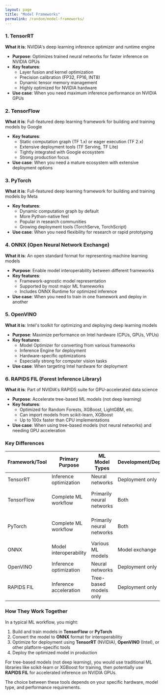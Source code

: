 ```yaml
---
layout: page
title: "Model Frameworks"
permalink: /random/model-frameworks/
---
```


### 1. TensorRT
**What it is**: NVIDIA's deep learning inference optimizer and runtime engine
- **Purpose**: Optimizes trained neural networks for faster inference on NVIDIA GPUs
- **Key features**:
  - Layer fusion and kernel optimization
  - Precision calibration (FP32, FP16, INT8)
  - Dynamic tensor memory management
  - Highly optimized for NVIDIA hardware
- **Use case**: When you need maximum inference performance on NVIDIA GPUs

### 2. TensorFlow
**What it is**: Full-featured deep learning framework for building and training models by Google
- **Key features**:
  - Static computation graph (TF 1.x) or eager execution (TF 2.x)
  - Extensive deployment tools (TF Serving, TF Lite)
  - Tightly integrated with Google ecosystem
  - Strong production focus
- **Use case**: When you need a mature ecosystem with extensive deployment options

### 3. PyTorch
**What it is**: Full-featured deep learning framework for building and training models by Meta
- **Key features**:
  - Dynamic computation graph by default
  - More Python-native feel
  - Popular in research communities
  - Growing deployment tools (TorchServe, TorchScript)
- **Use case**: When you need flexibility for research or rapid prototyping

### 4. ONNX (Open Neural Network Exchange)
**What it is**: An open standard format for representing machine learning models
- **Purpose**: Enable model interoperability between different frameworks
- **Key features**:
  - Framework-agnostic model representation
  - Supported by most major ML frameworks
  - Includes ONNX Runtime for optimized inference
- **Use case**: When you need to train in one framework and deploy in another

### 5. OpenVINO
**What it is**: Intel's toolkit for optimizing and deploying deep learning models
- **Purpose**: Maximize performance on Intel hardware (CPUs, GPUs, VPUs)
- **Key features**:
  - Model Optimizer for converting from various frameworks
  - Inference Engine for deployment
  - Hardware-specific optimizations
  - Especially strong for computer vision tasks
- **Use case**: When targeting Intel hardware for deployment

### 6. RAPIDS FIL (Forest Inference Library)
**What it is**: Part of NVIDIA's RAPIDS suite for GPU-accelerated data science
- **Purpose**: Accelerate tree-based ML models (not deep learning)
- **Key features**:
  - Optimized for Random Forests, XGBoost, LightGBM, etc.
  - Can import models from scikit-learn, XGBoost
  - Up to 100x faster than CPU implementations
- **Use case**: When using tree-based models (not neural networks) and needing GPU acceleration

### Key Differences

| Framework/Tool | Primary Purpose | ML Model Types | Development/Deployment | Hardware Focus |
|----------------|-----------------|----------------|------------------------|----------------|
| TensorRT | Inference optimization | Neural networks | Deployment only | NVIDIA GPUs |
| TensorFlow | Complete ML workflow | Primarily neural networks | Both | Hardware-agnostic with GPU support |
| PyTorch | Complete ML workflow | Primarily neural networks | Both | Hardware-agnostic with GPU support |
| ONNX | Model interoperability | Various ML models | Model exchange | Hardware-agnostic |
| OpenVINO | Inference optimization | Neural networks | Deployment only | Intel hardware |
| RAPIDS FIL | Inference acceleration | Tree-based models only | Deployment only | NVIDIA GPUs |

### How They Work Together

In a typical ML workflow, you might:
1. Build and train models in **TensorFlow** or **PyTorch**
2. Convert the model to **ONNX** format for interoperability
3. Optimize for deployment using **TensorRT** (NVIDIA), **OpenVINO** (Intel), or other platform-specific tools
4. Deploy the optimized model in production

For tree-based models (not deep learning), you would use traditional ML libraries like scikit-learn or XGBoost for training, then potentially use **RAPIDS FIL** for accelerated inference on NVIDIA GPUs.

The choice between these tools depends on your specific hardware, model type, and performance requirements.
</details>